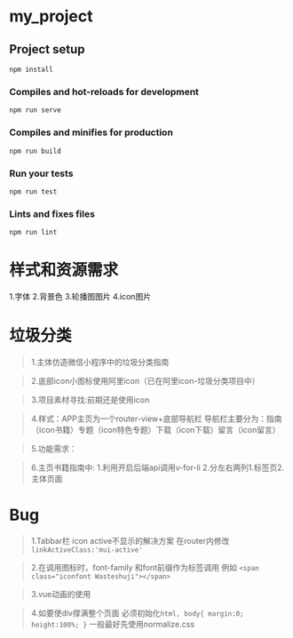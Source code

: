 # my_project

## Project setup
```
npm install
```

### Compiles and hot-reloads for development
```
npm run serve
```

### Compiles and minifies for production
```
npm run build
```

### Run your tests
```
npm run test
```

### Lints and fixes files
```
npm run lint
```
# 样式和资源需求
1.字体
2.背景色
3.轮播图图片
4.icon图片

# 垃圾分类
>1.主体仿造微信小程序中的垃圾分类指南

>2.底部icon小图标使用阿里icon（已在阿里icon-垃圾分类项目中）

>3.项目素材寻找:前期还是使用icon

>4.样式：APP主页为一个router-view+底部导航栏 导航栏主要分为：指南（icon书籍）专题（icon特色专题）下载（icon下载）留言（icon留言）

>5.功能需求：

>6.主页书籍指南中: 1.利用开启后端api调用v-for-li
		  2.分左右两列1.标签页2.主体页面 


# Bug
>1.Tabbar栏 icon active不显示的解决方案 在router内修改`linkActiveClass:'mui-active'`

>2.在调用图标时，font-family 和font前缀作为标签调用 例如
`<span class="iconfont Wasteshuji"></span>`

>3.vue动画的使用

>4.如要使div撑满整个页面 必须初始化`html, body{ margin:0; height:100%; }` 一般最好先使用normalize.css 
